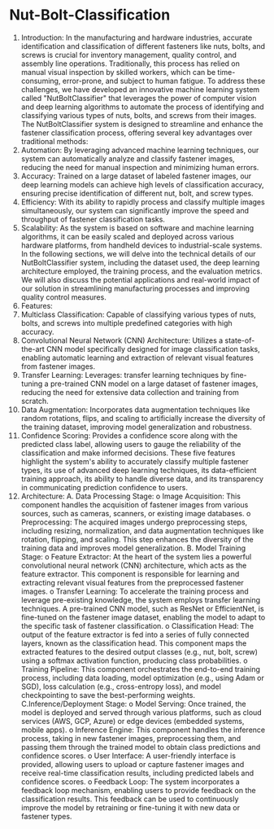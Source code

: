 # Nut-Bolt-Classification

1. Introduction:
In the manufacturing and hardware industries, accurate identification and classification of different fasteners like nuts, bolts, and screws is crucial for inventory management, quality control, and assembly line operations. Traditionally, this process has relied on manual visual inspection by skilled workers, which can be time-consuming, error-prone, and subject to human fatigue.
To address these challenges, we have developed an innovative machine learning system called "NutBoltClassifier" that leverages the power of computer vision and deep learning algorithms to automate the process of identifying and classifying various types of nuts, bolts, and screws from their images.
The NutBoltClassifier system is designed to streamline and enhance the fastener classification process, offering several key advantages over traditional methods:
1.	Automation: By leveraging advanced machine learning techniques, our system can automatically analyze and classify fastener images, reducing the need for manual inspection and minimizing human errors.
2.	Accuracy: Trained on a large dataset of labeled fastener images, our deep learning models can achieve high levels of classification accuracy, ensuring precise identification of different nut, bolt, and screw types.
3.	Efficiency: With its ability to rapidly process and classify multiple images simultaneously, our system can significantly improve the speed and throughput of fastener classification tasks.
4.	Scalability: As the system is based on software and machine learning algorithms, it can be easily scaled and deployed across various hardware platforms, from handheld devices to industrial-scale systems.
In the following sections, we will delve into the technical details of our NutBoltClassifier system, including the dataset used, the deep learning architecture employed, the training process, and the evaluation metrics. We will also discuss the potential applications and real-world impact of our solution in streamlining manufacturing processes and improving quality control measures.
 2. Features:
1. Multiclass Classification: Capable of classifying various types of nuts, bolts, and screws into multiple predefined categories with high accuracy.
2. Convolutional Neural Network (CNN) Architecture: Utilizes a state-of-the-art CNN model specifically designed for image classification tasks, enabling automatic learning and extraction of relevant visual features from fastener images.
3. Transfer Learning: Leverages: transfer learning techniques by fine-tuning a pre-trained CNN model on a large dataset of fastener images, reducing the need for extensive data collection and training from scratch.
4. Data Augmentation: Incorporates data augmentation techniques like random rotations, flips, and scaling to artificially increase the diversity of the training dataset, improving model generalization and robustness.
5. Confidence Scoring: Provides a confidence score along with the predicted class label, allowing users to gauge the reliability of the classification and make informed decisions.
These five features highlight the system's ability to accurately classify multiple fastener types, its use of advanced deep learning techniques, its data-efficient training approach, its ability to handle diverse data, and its transparency in communicating prediction confidence to users.
3. Architecture:
A. Data Processing Stage:
o	Image Acquisition: This component handles the acquisition of fastener images from various sources, such as cameras, scanners, or existing image databases.
o	Preprocessing: The acquired images undergo preprocessing steps, including resizing, normalization, and data augmentation techniques like rotation, flipping, and scaling. This step enhances the diversity of the training data and improves model generalization.
B. Model Training Stage:
o	Feature Extractor: At the heart of the system lies a powerful convolutional neural network (CNN) architecture, which acts as the feature extractor. This component is responsible for learning and extracting relevant visual features from the preprocessed fastener images.
o	Transfer Learning: To accelerate the training process and leverage pre-existing knowledge, the system employs transfer learning techniques. A pre-trained CNN model, such as ResNet or EfficientNet, is fine-tuned on the fastener image dataset, enabling the model to adapt to the specific task of fastener classification.
o	Classification Head: The output of the feature extractor is fed into a series of fully connected layers, known as the classification head. This component maps the extracted features to the desired output classes (e.g., nut, bolt, screw) using a softmax activation function, producing class probabilities.
o	Training Pipeline: This component orchestrates the end-to-end training process, including data loading, model optimization (e.g., using Adam or SGD), loss calculation (e.g., cross-entropy loss), and model checkpointing to save the best-performing weights.
C.Inference/Deployment Stage:
o	Model Serving: Once trained, the model is deployed and served through various platforms, such as cloud services (AWS, GCP, Azure) or edge devices (embedded systems, mobile apps).
o	Inference Engine: This component handles the inference process, taking in new fastener images, preprocessing them, and passing them through the trained model to obtain class predictions and confidence scores.
o	User Interface: A user-friendly interface is provided, allowing users to upload or capture fastener images and receive real-time classification results, including predicted labels and confidence scores.
o	Feedback Loop: The system incorporates a feedback loop mechanism, enabling users to provide feedback on the classification results. This feedback can be used to continuously improve the model by retraining or fine-tuning it with new data or fastener types.
